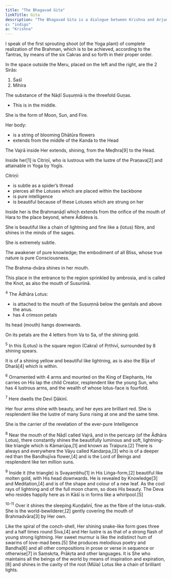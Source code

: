 ```yaml
---
title: "The Bhagavad Gita"
linkTitle: Gita
description: "The Bhagavad Gita is a dialogue between Krishna and Arjuna"
c: "indigo"
a: "Krishna"
---
```



I speak of the first sprouting shoot (of the Yoga plant) of complete realization of the Brahman, which is to be achieved, according to the Tantras, by means of the six Cakras and so forth in their proper order.

In the space outside the Meru, placed on the left and the right, are the 2 Sirās:

1. Śaśī
2. Mihira

The substance of the Nāḍī Suṣuṃnā is the threefold Guṇas.
- This is in the middle.

She is the form of Moon, Sun, and Fire.

Her body:
- is a string of blooming Dhātūra flowers
- extends from the middle of the Kanda to the Head

The Vajrā inside Her extends, shining, from the Meḍhra[9] to the Head.


Inside her[1] is Citriṇī, who is lustrous with the lustre of the Praṇava[2] and attainable in Yoga by Yogīs. 

Citriṇī:
- is subtle as a spider’s thread
- pierces all the Lotuses which are placed within the backbone
- is pure intelligence
- is beautiful because of these Lotuses which are strung on her

Inside her is the Brahmanāḍī which extends from the orifice of the mouth of Hara to the place beyond, where Ādideva is.


She is beautiful like a chain of lightning and fine like a (lotus) fibre, and shines in the minds of the sages. 

She is extremely subtle.

The awakener of pure knowledge; the embodiment of all Bliss, whose true nature is pure Consciousness.

The Brahma-dvāra shines in her mouth. 

This place in the entrance to the region sprinkled by ambrosia, and is called the Knot, as also the mouth of Susuriinā.





<sup>4</sup> The Ādhāra Lotus:
- is attached to the mouth of the Suṣuṃnā below the genitals and above the anus.
- has 4 crimson petals

Its head (mouth) hangs downwards. 

On its petals are the 4 letters from Va to Sa, of the shining gold.


<sup>5</sup> In this (Lotus) is the square region (Cakra) of Pṛthivī, surrounded by 8 shining spears.

It is of a shining yellow and beautiful like lightning, as is also the Bīja of Dharā[4] which is within.


<sup>6</sup> Ornamented with 4 arms and mounted on the King of Elephants, He carries on His lap the child Creator, resplendent like the young Sun, who has 4 lustrous arms, and the wealth of whose lotus-face is fourfold.


<sup>7</sup> Here dwells the Devī Ḍākinī.

Her four arms shine with beauty, and her eyes are brilliant red. She is resplendent like the lustre of many Suns rising at one and the same time.

She is the carrier of the revelation of the ever-pure Intelligence


<sup>8</sup> Near the mouth of the Nāḍī called Vajrā, and in the pericarp (of the Ādhāra Lotus), there constantly shines the beautifully luminous and soft, lightning-like triangle which is Kāmarūpa,[1] and known as Traipura.[2] There is always and everywhere the Vāyu called Kandarpa,[3] who is of a deeper red than the Bandhujīva flower,[4] and is the Lord of Beings and resplendent like ten million suns.



<sup>9</sup> Inside it (the triangle) is Svayaṃbhu[1] in His Liṅga-form,[2] beautiful like molten gold, with His head downwards. He is revealed by Knowledge[3] and Meditation,[4] and is of the shape and colour of a new leaf. As the cool rays of lightning and of the full moon charm, so does His beauty. The Deva who resides happily here as in Kāśī is in forms like a whirlpool.[5]


<sup>10-11</sup> Over it shines the sleeping Kuṇḍalinī, fine as the fibre of the lotus-stalk. She is the world-bewilderer,[2] gently covering the mouth of Brahmadvāra[3] by Her own. 

Like the spiral of the conch-shell, Her shining snake-like form goes three and a half times round Śiva,[4] and Her lustre is as that of a strong flash of young strong lightning. Her sweet murmur is like the indistinct hum of swarms of love-mad bees.[5] She produces melodious poetry and Bandha[6] and all other compositions in prose or verse in sequence or otherwise[7] in Saṃskṛta, Prākṛta and other languages. It is She who maintains all the beings of the world by means of inspiration and expiration,[8] and shines in the cavity of the root (Mūla) Lotus like a chain of brilliant lights.

